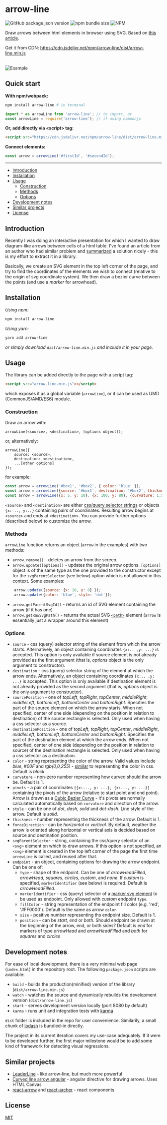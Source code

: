 # arrow-line
![GitHub package.json version](https://img.shields.io/github/package-json/v/stanko-arbutina/arrow-line?style=plastic)
![npm bundle size](https://img.shields.io/bundlephobia/minzip/arrow-line?style=plastic)
![NPM](https://img.shields.io/npm/l/arrow-line?style=plastic)

Draw arrows between html elements in browser using SVG. Based on [this article](https://www.beyondjava.net/how-to-connect-html-elements-with-an-arrow-using-svg). 

Get it from CDN: https://cdn.jsdelivr.net/npm/arrow-line/dist/arrow-line.min.js

\
![Example](https://raw.githubusercontent.com/stanko-arbutina/arrow-line/master/example-screenshot.png)

## Quick start

__With npm/webpack:__

```bash
npm install arrow-line # in terminal
```

```javascript
import * as arrowLine from 'arrow-line'; // to import, or
const arrowLine = require('arrow-line'); // if using commonjs
```

__Or, add directly via \<script> tag:__

```html
<script src="https://cdn.jsdelivr.net/npm/arrow-line/dist/arrow-line.min.js">
```    

__Connect elements:__

```javascript
const arrow = arrowLine('#firstId', '#secondId');
```
___

+ [Introduction](#introduction)
+ [Installation](#installation)
+ [Usage](#usage)
    + [Construction](#construction)
    + [Methods](#methods)
    + [Options](#options)
+ [Development notes](#development-notes)
+ [Similar projects](#similar-projects)
+ [License](#license)


## Introduction

Recently I was doing an interactive presentation for which I wanted to draw diagram-like arrows 
between cells of a html table.  I've found an article from an author who had similar problem
and [summarized](https://www.beyondjava.net/how-to-connect-html-elements-with-an-arrow-using-svg) a 
solution nicely -  this is my effort to extract it in a library.

Basically, we create an SVG element in the top left corner of the page, and try to find the coordinates of the elements we wish to connect (relative to the origin of svg coordinate system). We then draw a bezier curve between the points (and use a _marker_ for arrowhead).

## Installation

_Using npm:_ 

```bash        
npm install arrow-line 
```

_Using yarn:_ 

```bash        
yarn add arrow-line
```

_or simply download `dist/arrow-line.min.js` and include it in your page._


## Usage

The library can be added directly to the page with a script tag:

```html
<script src="arrow-line.min.js"></script>    
```
which exposes it as a global variable (`arrowLine`), or it can be used as UMD (CommonJS/AMD/ES6) module.

### Construction

Draw an arrow with:

```
arrowLine(<source>, <destination>, [options object]);
```

or, alternatively:    

```    
arrowLine({
    source: <source>,
    destination: <destination>,
    ...[other options]
});
```
 

for example:

```javascript    
const arrow = arrowLine('#box1', '#box2', { color: 'blue' });
const arrow = arrowLine({source: '#box1', destination: '#box2', thickness: 3, style: 'dot'});
const arrow = arrowLine({x: 5, y: 10}, {x: 100, y: 80}, {curvature: 1.5, endpoint: {type: 'squares' }});
```

`<source>` and `<destination>` are either [css/query selector strings](https://developer.mozilla.org/en-US/docs/Web/API/Document/querySelector) or objects `{x: .., y:..}` containing pairs of coordinates. Resulting arrow begins at `<source>` and ends at `<destination>`. You can provide further options (described below) to customize the arrow.

### Methods

`arrowLine` function returns an object (`arrow` in the examples) with two methods:

+ `arrow.remove()` - deletes an arrow from the screen.
+ `arrow.update([options])` - updates the original arrow options. `[options]` object is of the same type as the one provided to the constructor except for the `svgParentSelector` (see below) option which is not allowed in this context. Some examples:

```javascript    
    arrow.update({source: {x: 10, y: 8} });
    arrow.update({color: 'blue', style: 'dot'});
```

+ `arrow.getParentSvgId()` - returns an id of SVG element containing the arrow (if it has one)
+ `arrow.getRawSvgPath()` - returns the actual SVG [`<path>`](https://developer.mozilla.org/en-US/docs/Web/SVG/Element/path) element (`arrow` is essentially just a wrapper around this element)   
    
    
### Options

+ `source` - css (query) selector string of the element from which the arrow starts. Alternatively, an object containing coordinates `{x:.. ,y: ...}` is accepted. 
This option is only available if source element is not already provided as the first argument (that is, _options_ object is the only argument to constructor).
+ `destination` - css (query) selector string of the element at which the arrow ends. Alternatively, an object containing coordinates `{x:.. ,y: ...}` is accepted. 
This option is only available if destination element is not already provided as the second argument (that is, _options_ object is the only argument to constructor).
+ `sourcePosition` - one of _topLeft_, _topRight_, _topCenter_, _middleRight_, _middleLeft_, _bottomLeft_, _bottomCenter_  and _bottomRight_. Specifies the part of the source element on which the arrow starts. When not specified, center of one side (depending on the position in relation to destination) of the source rectangle is selected. Only used when having a css selector as a source.
+ `destinationPosition` - one of _topLeft_, _topRight_, _topCenter_, _middleRight_, _middleLeft_, _bottomLeft_, _bottomCenter_  and _bottomRight_. Specifies the part of the destination element at which the arrow ends. When not specified, center of one side (depending on the position in relation to source) of the destination rectangle is selected. Only used when having a css selector as a destination.
+ `color` - string representing the color of the arrow. Valid values include _blue_, _#00F_ and _rgb(0,0,255)_ - [similar](https://css-tricks.com/almanac/properties/s/stroke/#values) to representing the color in css. Default is _black_.  
+ `curvature` - non-zero number representing how curved should the arrow be. Default is 1. 
+ `pivots` - a pair of coordinates `[{x:..., y: ...}, {x:..., y: ...}]` containing the pivots of the arrow (relative to start point and end point). Arrow is drawn as a [Cubic Bezier Curve](https://en.wikipedia.org/wiki/B%C3%A9zier_curve#Cubic_B%C3%A9zier_curves) - it's pivots are normally calculated automatically based on `curvature` and direction of the arrow.
+ `style` - can be one of _dot_, _dash_, _solid_ and _dot-dash_. Line style of the arrow. Default is _solid_.
+ `thickness` - number representing the thickness of the arrow. Default is 1.
+ `forceDirection` - can be _horizontal_ or _vertical_. By default, weather the arrow is oriented along horizontal or vertical axis is decided based on source and destination position.
+ `svgParentSelector` - string, containing the css/query selector of an `<svg>` element on which to draw arrows. If this option is not specified, an `<svg>` element is created in the top left corner of the page the first time `arrowLine` is called, and reused after that. 
+ `endpoint` - an object, containing options for drawing the arrow endpoint. Can be one of:    
    + `type` - shape of the endpoint. Can be one of _arrowHeadFilled_, _arrowHead_, _squares_, _circles_, _custom_, and _none_. If _custom_ is specified, `markerIdentifier` (see below) is required. Default is _arrowHeadFilled_. 
    + `markerIdentifier` - css (query) selector of a [marker svg element](https://developer.mozilla.org/en-US/docs/Web/SVG/Element/marker) to be used as endpoint. Only allowed with _custom_ endpoint `type`.
    + `fillColor` - string representation of the endpoint fill color (e.g. 'red', '#FF0000'). Default is the same as arrow `color`.
    + `size` - positive number representing ths endpoint size. Default is 1. 
    + `position` - can be _start_, _end_ or _both_. Should endpoint be drawn at the beginning of the arrow, end, or both sides? Default is _end_ for markers of type _arrowHead_ and _arrowHeadFilled_ and _both_ for _squares_ and _circles_ 

## Development notes

For ease of local development, there is a very minimal web page (`index.html`) in the repository root. The following `package.json` scripts are available:

- `build` - builds the production(minified) version of the library (`dist/arrow-line.min.js`)
- `watch` - watches the source and dynamically rebuilds the development version (`dist/arrow-line.js`)
- `start` - serves development version locally (port 8080 by default)
- `karma` - runs unit and integration tests with [karma](https://karma-runner.github.io/latest/index.html)   

`dist` folder is included in the repo for user convenience. Similarily, a small chunk of [lodash](https://lodash.com/) is bundled-in directly. 

The project in its current iteration covers my use-case adequately. If it were to be developed further, the first major milestone would be to add some kind of framework for detecting visual regressions.

## Similar projects

- [LeaderLine](https://anseki.github.io/leader-line/) - like arrow-line, but much more powerful
- [Curved line arrow angular](https://github.com/MelekDamak/curved-line-arrow-angular) - angular directive for drawing arrows. Uses HTML Canvas
- [react-arrow](https://github.com/jcoreio/react-arrow) and [react-archer](https://github.com/pierpo/react-archer) - react components

## License

[MIT](LICENSE)


